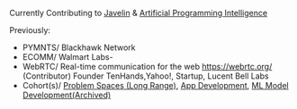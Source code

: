 Currently Contributing to [Javelin](https://github.com/getjavelin) & [Artificial Programming Intelligence](https://github.com/ankumar/awesome-llm-architectures)  

Previously:
- PYMNTS/ Blackhawk Network
- ECOMM/ Walmart Labs-
- WebRTC/ Real-time communication for the web https://webrtc.org/ (Contributor) Founder TenHands,Yahoo!, Startup, Lucent Bell Labs
- Cohort(s)/ [Problem Spaces (Long Range)](https://docs.google.com/document/d/1b36vcpRMI5aIp8N2j_cVvhiv8OwDRGDxPDr2bJzcCGA/edit?usp=sharing), [App Development](https://nounandverb.io/), [ML Model Development(Archived)](https://app.chaya.ai/)
 
<!--
**ankumar/ankumar** is a ✨ _special_ ✨ repository because its `README.md` (this file) appears on your GitHub profile.

Here are some ideas to get you started:

- 🔭 I’m currently working on ...
- 🌱 I’m currently learning ...
- 👯 I’m looking to collaborate on ...
- 🤔 I’m looking for help with ...
- 💬 Ask me about ...
- 📫 How to reach me: ...
- 😄 Pronouns: ...
- ⚡ Fun fact: ...
-->
